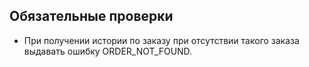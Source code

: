 ## Обязательные проверки
- При получении истории по заказу при отсутствии такого заказа выдавать ошибку ORDER_NOT_FOUND.